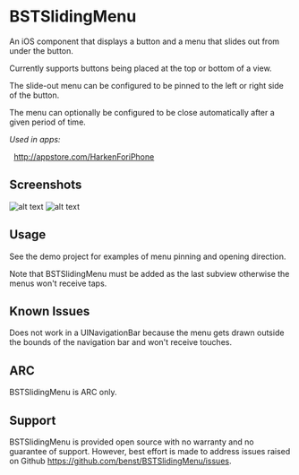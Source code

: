 BSTSlidingMenu
==============

An iOS component that displays a button and a menu that slides out from under the button.

Currently supports buttons being placed at the top or bottom of a view.

The slide-out menu can be configured to be pinned to the left or right side of the button.

The menu can optionally be configured to be close automatically after a given period of time.

*Used in apps:*

&nbsp;&nbsp;http://appstore.com/HarkenForiPhone

Screenshots
-----------
![alt text](https://lh6.googleusercontent.com/-4-HeqUOxjpA/UY8BBbHt59I/AAAAAAAAC7o/b6yOGQYNuf8/w165-h306-p-o/1.png "menus closed")
![alt text](https://lh4.googleusercontent.com/-jWsM0l1ds2Y/UY8BB1MxkWI/AAAAAAAAC7s/eaqS5sGbOYc/w165-h306-p-o/2.png "menus opened")


Usage
-----

See the demo project for examples of menu pinning and opening direction.

Note that BSTSlidingMenu must be added as the last subview otherwise the menus won't receive taps.

Known Issues
------------

Does not work in a UINavigationBar because the menu gets drawn outside the bounds of the navigation bar and won't receive touches.

ARC
---

BSTSlidingMenu is ARC only.

Support
-------

BSTSlidingMenu is provided open source with no warranty and no guarantee of support. However, best effort is made to address issues raised on Github https://github.com/benst/BSTSlidingMenu/issues.

